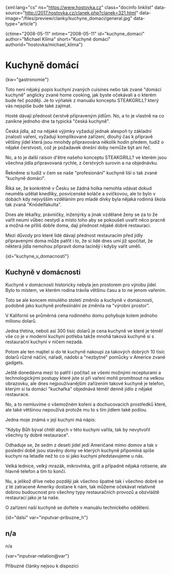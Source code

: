 
{xml:lang="cs" ns="https://www.hostovka.cz" class="docinfo linklist" data-source="http://2017.hostovka.cz/clanek.php?clanek=321.html" data-image="/files/preview/clanky/kuchyne_domaci/general.jpg" data-type="article"}

{ctime="2008-05-11" mtime="2008-05-11" id="kuchyne\_domaci" author="Michael Klíma" short="Kuchyně domácí" authorid="hostovka/michael\_klima"}

# Kuchyně domácí

<!-- generated attribute kw by user_udpatekw.sh on 2020-05-07, do not edit -->

{kw="gastronomie"}

Toto není nějaký popis kuchyní zvaných cuisines nebo tak zvané "domácí kuchyně" anglicky zvané home cooking, jak byste očekávali a o kterém bude řeč později. Je to výňatek z manuálu konceptu STEAKGRILL? který vás nejspíše bude také zajímat.

Hosté dávají přednost čerstvě připraveným jídlům. No, a to je vlastně na co zanikne jednoho dne ta typická "česká kuchyně".

Česká jídla, až na nějaké výjimky vyžadují jednak alespoň ty základní znalosti vaření, vyžadují komplikované zařízení, dlouhý čas k přípravě většiny jídel která jsou mnohdy připravována několik hodin předem, tudíž o nějaké čerstvosti, což je požadavek dnešní doby nemůže být ani řeč.

No, a to je další raison d'être našeho konceptu STEAKGRILL? ve kterém jsou všechna jídla připravovaná rychle, z čerstvých surovin a na objednávku.

Řekněme si tudíž v čem se naše "profesionání" kuchyně liší o tak zvané "kuchyně domácí".

Říká se, že konkrétně v Česku se žádná holka nemohla vdávat dokud neuměla udělat knedlíky, posvícenské koláče a svíčkovou, ale to bylo v dobách kdy nejvyšším vzděláním pro mladé dívky byla nějaká rodinná škola tak zvaná "Knödelfakulta".

Dnes ale lékařky, právničky, inženýrky a jinak vzdělané ženy se za to že vařit neumí vůbec nestydí a místo toho aby se pokoušeli uvařit něco pracně a možná ne příliš dobře doma, dají přednost nějaké dobré restauraci.

Mezi důvody pro které lidé dávají přednost restauracím před jídly připravenými doma může patřit i to, že si lidé dnes umí již spočítat, že některá jídla nemohou připravit doma laciněji i kdyby vařit uměli.

{id="kuchyne\_v\_domacnosti"}

## Kuchyně v domácnosti

Kuchyně v domácnosti historicky nebyla jen prostorem pro výrobu jídel. Bylo to místem, ve kterém rodina trávila většinu času a to ne jenom vařením.

Toto se ale koncem minulého století změnilo a kuchyně v domácnosti, podobně jako kuchyně profesiinální ze změnila na "výrobní prostor".

V Kalifornii se průměrná cena rodinného domu pohybuje kolem jednoho milionu dolarů.

Jedna třetina, neboli asi 300 tisíc dolarů je cena kuchyně ve které je téměř vše co je v moderní kuchyni potřeba takže mnohá taková kuchyně si s restaurační kuchyní v ničem nezadá.

Potom ale ten majitel si do té kuchyně nakoupí za takových dobrých 10 tisíc dolarů různé náčiní, nářadí, nádobí a "nezbytné" pomůcky v Americe zvané gadgets.

Ještě donedávna mezi to patřil i počítač se všemi možnými recepturami a technologickými postupy které jste si při vaření mohli promítnout na velkou obrazovku, ale dnes nejpoužívanějším zařízením takové kuchyně je telefon, kterým si ta domácí "kuchařka" objednává téměř denně jídlo z nějaké restaurace.

No, a to nemluvíme o všemožném koření a dochucovacích prostředků které, ale také většinou nepoužívá protože mu to s tím jídlem také pošlou.

Jedna moje známá v její kuchyni má nápis:

"Kdyby Bůh býval chtěl abych v této kuchyni vařila, tak by nevytvořil všechny ty dobré restaurace".

Odhaduje se, že sedm z deseti jídel jedí Američané mimo domov a tak v poslední době jsou stavěny domy ve kterých kuchyně připomíná spíše kuchyni na letadle než to co si jako kuchyni představujeme u nás.

Velká lednice, velký mrazák, mikrovlnka, grill a případně nějaká rotiserie, ale hlavně telefon a tím to končí.

Nu, a jelikož dříve nebo později jak všechno špatné tak i všechno dobré se z té zatracené Ameriky dostane k nám, tak můžeme očekávat relativně dobrou budoucnost pro všechny typy restauračních provozů a obzvláště restaurací jako je ta naše.

O zařízení naší kuchyně se dořtete v manuálu technického oddělení.

{id="dalsi" var="inputvar-pribuzne_h"}

## n/a

n/a

{var="inputvar-relation@var"}

Příbuzné články nejsou k dispozici

